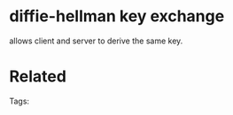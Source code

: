 # diffie-hellman key exchange
allows client and server to derive the same key.

# Related


Tags:

    
